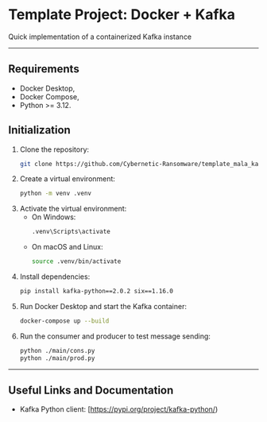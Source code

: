 # Template Project: Docker + Kafka

Quick implementation of a containerized Kafka instance 

---
## Requirements
- Docker Desktop,
- Docker Compose,
- Python >= 3.12.

## Initialization

1. Clone the repository:
    ```bash
    git clone https://github.com/Cybernetic-Ransomware/template_mala_kafka.git
    ```
2. Create a virtual environment:
    ```bash
    python -m venv .venv
    ```
3. Activate the virtual environment:
    - On Windows:
      ```bash
      .venv\Scripts\activate
      ```
    - On macOS and Linux:
      ```bash
      source .venv/bin/activate
      ```
4. Install dependencies:
    ```bash
    pip install kafka-python==2.0.2 six==1.16.0
    ```
5. Run Docker Desktop and start the Kafka container:
    ```bash
    docker-compose up --build
    ```
6. Run the consumer and producer to test message sending:
    ```bash
    python ./main/cons.py
    python ./main/prod.py
    ```

---

## Useful Links and Documentation

- Kafka Python client: [https://pypi.org/project/kafka-python/)
